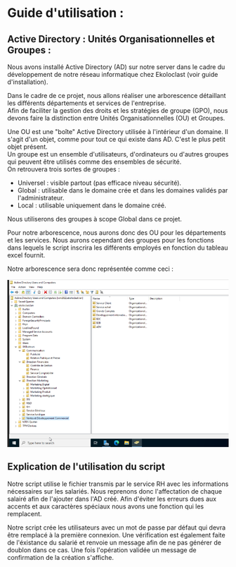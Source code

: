 # Guide d'utilisation : 
  
## Active Directory : Unités Organisationnelles et Groupes : 

Nous avons installé Active Directory (AD) sur notre server dans le cadre du développement de notre réseau informatique chez Ekoloclast (voir guide d'installation).    
  
Dans le cadre de ce projet, nous allons réaliser une arborescence détaillant les différents départements et services de l'entreprise.    
Afin de faciliter la gestion des droits et les stratégies de groupe (GPO), nous devons faire la distinction entre Unités Organisationnelles (OU) et Groupes.  
  
Une OU est une "boîte" Active Directory utilisée à l'intérieur d'un domaine. Il s'agit d'un objet, comme pour tout ce qui existe dans AD. C'est le plus petit objet présent.  
Un groupe est un ensemble d'utilisateurs, d'ordinateurs ou d'autres groupes qui peuvent être utilisés comme des ensembles de sécurité.   
On retrouvera trois sortes de groupes :   
- Universel : visible partout (pas efficace niveau sécurité).  
- Global : utilisable dans le domaine crée et dans les domaines validés par l'administrateur.  
- Local : utilisable uniquement dans le domaine créé.  

Nous utiliserons des groupes à scope Global dans ce projet.   

Pour notre arborescence, nous aurons donc des OU pour les départements et les services. Nous aurons cependant des groupes pour les fonctions dans lequels le script inscrira les différents employés en fonction du tableau excel fournit.  

Notre arborescence sera donc représentée comme ceci : 

![img](https://github.com/ThomasDominici/TSSR-Projet3-Groupe_1-BuildYourInfra/blob/Ressources_Images/arborescence.png)



## Explication de l'utilisation du script

Notre script utilise le fichier transmis par le service RH avec les informations nécessaires sur les salariés.
Nous reprenons donc l'affectation de chaque salairé afin de l'ajouter dans l'AD créé.
Afin d'éviter les erreurs dues aux accents et aux caractères spéciaux nous avons une fonction qui les remplacent.

Notre script crée les utilisateurs avec un mot de passe par défaut qui devra être remplacé à la première connexion.
Une vérification est également faite de l'éxistance du salarié et renvoie un message afin de ne pas générer de doublon dans ce cas.
Une fois l'opération validée un message de confirmation de la création s'affiche.




